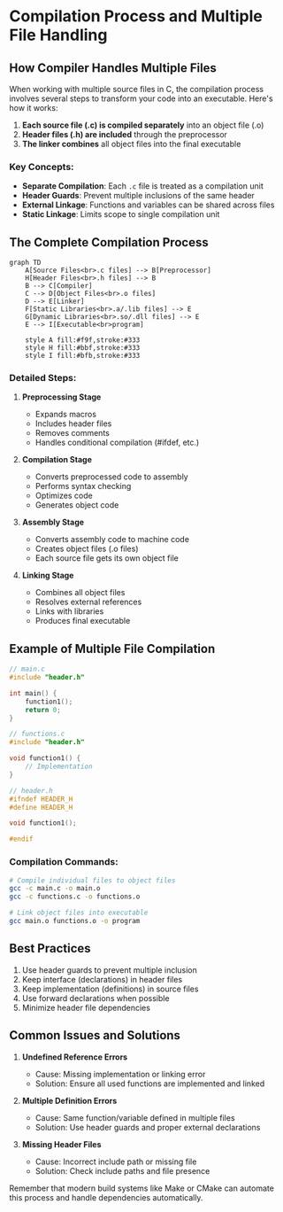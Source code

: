 # Compilation Process and Multiple File Handling

## How Compiler Handles Multiple Files

When working with multiple source files in C, the compilation process involves several steps to transform your code into an executable. Here's how it works:

1. **Each source file (.c) is compiled separately** into an object file (.o)
2. **Header files (.h) are included** through the preprocessor
3. **The linker combines** all object files into the final executable

### Key Concepts:

- **Separate Compilation**: Each `.c` file is treated as a compilation unit
- **Header Guards**: Prevent multiple inclusions of the same header
- **External Linkage**: Functions and variables can be shared across files
- **Static Linkage**: Limits scope to single compilation unit

## The Complete Compilation Process

```mermaid
graph TD
    A[Source Files<br>.c files] --> B[Preprocessor]
    H[Header Files<br>.h files] --> B
    B --> C[Compiler]
    C --> D[Object Files<br>.o files]
    D --> E[Linker]
    F[Static Libraries<br>.a/.lib files] --> E
    G[Dynamic Libraries<br>.so/.dll files] --> E
    E --> I[Executable<br>program]

    style A fill:#f9f,stroke:#333
    style H fill:#bbf,stroke:#333
    style I fill:#bfb,stroke:#333
```

### Detailed Steps:

1. **Preprocessing Stage**
   - Expands macros
   - Includes header files
   - Removes comments
   - Handles conditional compilation (#ifdef, etc.)

2. **Compilation Stage**
   - Converts preprocessed code to assembly
   - Performs syntax checking
   - Optimizes code
   - Generates object code

3. **Assembly Stage**
   - Converts assembly code to machine code
   - Creates object files (.o files)
   - Each source file gets its own object file

4. **Linking Stage**
   - Combines all object files
   - Resolves external references
   - Links with libraries
   - Produces final executable

## Example of Multiple File Compilation

```c
// main.c
#include "header.h"

int main() {
    function1();
    return 0;
}

// functions.c
#include "header.h"

void function1() {
    // Implementation
}

// header.h
#ifndef HEADER_H
#define HEADER_H

void function1();

#endif
```

### Compilation Commands:
```bash
# Compile individual files to object files
gcc -c main.c -o main.o
gcc -c functions.c -o functions.o

# Link object files into executable
gcc main.o functions.o -o program
```

## Best Practices

1. Use header guards to prevent multiple inclusion
2. Keep interface (declarations) in header files
3. Keep implementation (definitions) in source files
4. Use forward declarations when possible
5. Minimize header file dependencies

## Common Issues and Solutions

1. **Undefined Reference Errors**
   - Cause: Missing implementation or linking error
   - Solution: Ensure all used functions are implemented and linked

2. **Multiple Definition Errors**
   - Cause: Same function/variable defined in multiple files
   - Solution: Use header guards and proper external declarations

3. **Missing Header Files**
   - Cause: Incorrect include path or missing file
   - Solution: Check include paths and file presence

Remember that modern build systems like Make or CMake can automate this process and handle dependencies automatically.
